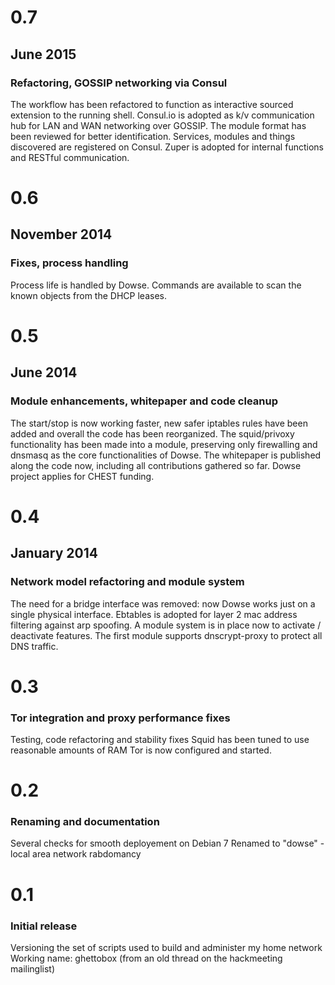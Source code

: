# 0.7
## June 2015
### Refactoring, GOSSIP networking via Consul

The workflow has been refactored to function as interactive sourced
extension to the running shell. Consul.io is adopted as k/v
communication hub for LAN and WAN networking over GOSSIP. The module
format has been reviewed for better identification. Services, modules
and things discovered are registered on Consul. Zuper is adopted for
internal functions and RESTful communication.


# 0.6
## November 2014
### Fixes, process handling

Process life is handled by Dowse. Commands are available to scan the
known objects from the DHCP leases.

# 0.5
## June 2014
### Module enhancements, whitepaper and code cleanup

The start/stop is now working faster, new safer iptables rules have
been added and overall the code has been reorganized. The
squid/privoxy functionality has been made into a module, preserving
only firewalling and dnsmasq as the core functionalities of Dowse. The
whitepaper is published along the code now, including all
contributions gathered so far. Dowse project applies for CHEST
funding.

# 0.4
## January 2014
### Network model refactoring and module system

The need for a bridge interface was removed: now Dowse works just on a
single physical interface.  Ebtables is adopted for layer 2 mac
address filtering against arp spoofing. A module system is in place
now to activate / deactivate features. The first module supports
dnscrypt-proxy to protect all DNS traffic.
	
# 0.3
### Tor integration and proxy performance fixes

Testing, code refactoring and stability fixes Squid has been tuned to
use reasonable amounts of RAM Tor is now configured and started.

# 0.2
### Renaming and documentation

Several checks for smooth deployement on Debian 7 Renamed to "dowse" -
local area network rabdomancy

# 0.1
### Initial release

Versioning the set of scripts used to build and administer my home
network Working name: ghettobox (from an old thread on the hackmeeting
mailinglist)
